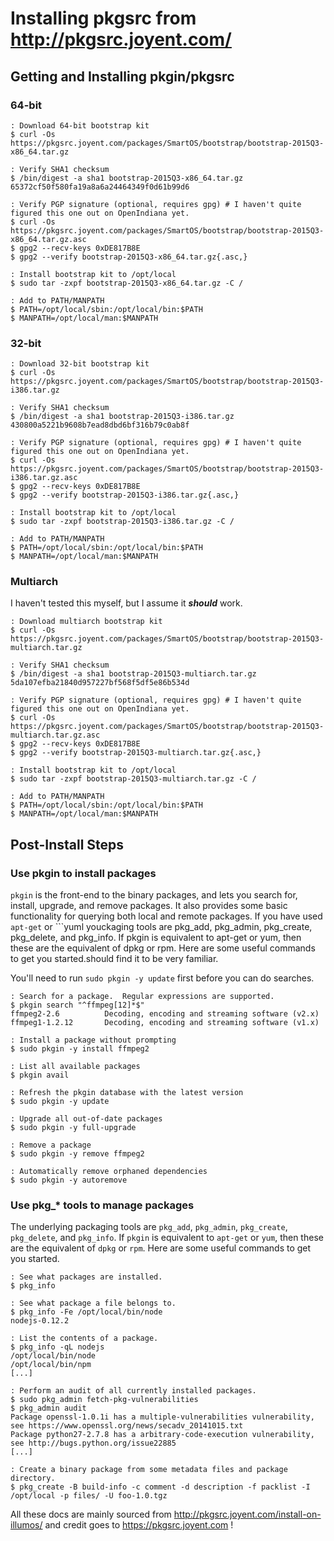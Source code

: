 # Installing pkgsrc from http://pkgsrc.joyent.com/


## Getting and Installing pkgin/pkgsrc

### 64-bit

```
: Download 64-bit bootstrap kit
$ curl -Os https://pkgsrc.joyent.com/packages/SmartOS/bootstrap/bootstrap-2015Q3-x86_64.tar.gz

: Verify SHA1 checksum
$ /bin/digest -a sha1 bootstrap-2015Q3-x86_64.tar.gz
65372cf50f580fa19a8a6a24464349f0d61b99d6

: Verify PGP signature (optional, requires gpg) # I haven't quite figured this one out on OpenIndiana yet.
$ curl -Os https://pkgsrc.joyent.com/packages/SmartOS/bootstrap/bootstrap-2015Q3-x86_64.tar.gz.asc
$ gpg2 --recv-keys 0xDE817B8E
$ gpg2 --verify bootstrap-2015Q3-x86_64.tar.gz{.asc,}

: Install bootstrap kit to /opt/local
$ sudo tar -zxpf bootstrap-2015Q3-x86_64.tar.gz -C /

: Add to PATH/MANPATH
$ PATH=/opt/local/sbin:/opt/local/bin:$PATH
$ MANPATH=/opt/local/man:$MANPATH
```

### 32-bit

```
: Download 32-bit bootstrap kit
$ curl -Os https://pkgsrc.joyent.com/packages/SmartOS/bootstrap/bootstrap-2015Q3-i386.tar.gz

: Verify SHA1 checksum
$ /bin/digest -a sha1 bootstrap-2015Q3-i386.tar.gz
430800a5221b9608b7ead8dbd6bf316b79c0ab8f

: Verify PGP signature (optional, requires gpg) # I haven't quite figured this one out on OpenIndiana yet.
$ curl -Os https://pkgsrc.joyent.com/packages/SmartOS/bootstrap/bootstrap-2015Q3-i386.tar.gz.asc
$ gpg2 --recv-keys 0xDE817B8E
$ gpg2 --verify bootstrap-2015Q3-i386.tar.gz{.asc,}

: Install bootstrap kit to /opt/local
$ sudo tar -zxpf bootstrap-2015Q3-i386.tar.gz -C /

: Add to PATH/MANPATH
$ PATH=/opt/local/sbin:/opt/local/bin:$PATH
$ MANPATH=/opt/local/man:$MANPATH
```

### Multiarch

I haven't tested this myself, but I assume it ***should*** work.

```
: Download multiarch bootstrap kit
$ curl -Os https://pkgsrc.joyent.com/packages/SmartOS/bootstrap/bootstrap-2015Q3-multiarch.tar.gz

: Verify SHA1 checksum
$ /bin/digest -a sha1 bootstrap-2015Q3-multiarch.tar.gz
5da107efba21840d957227bf568f5df5e86b534d

: Verify PGP signature (optional, requires gpg) # I haven't quite figured this one out on OpenIndiana yet.
$ curl -Os https://pkgsrc.joyent.com/packages/SmartOS/bootstrap/bootstrap-2015Q3-multiarch.tar.gz.asc
$ gpg2 --recv-keys 0xDE817B8E
$ gpg2 --verify bootstrap-2015Q3-multiarch.tar.gz{.asc,}

: Install bootstrap kit to /opt/local
$ sudo tar -zxpf bootstrap-2015Q3-multiarch.tar.gz -C /

: Add to PATH/MANPATH
$ PATH=/opt/local/sbin:/opt/local/bin:$PATH
$ MANPATH=/opt/local/man:$MANPATH
```

## Post-Install Steps

### Use pkgin to install packages

```pkgin``` is the front-end to the binary packages, and lets you search for, install, upgrade, and remove packages. It also provides some basic functionality for querying both local and remote packages. If you have used ```apt-get``` or ```yuml youckaging tools are pkg_add, pkg_admin, pkg_create, pkg_delete, and pkg_info. If pkgin is equivalent to apt-get or yum, then these are the equivalent of dpkg or rpm. Here are some useful commands to get you started.should find it to be very familiar.


You'll need to run ```sudo pkgin -y update``` first before you can do searches.

```
: Search for a package.  Regular expressions are supported.
$ pkgin search "^ffmpeg[12]*$"
ffmpeg2-2.6          Decoding, encoding and streaming software (v2.x)
ffmpeg1-1.2.12       Decoding, encoding and streaming software (v1.x)

: Install a package without prompting
$ sudo pkgin -y install ffmpeg2

: List all available packages
$ pkgin avail

: Refresh the pkgin database with the latest version
$ sudo pkgin -y update

: Upgrade all out-of-date packages
$ sudo pkgin -y full-upgrade

: Remove a package
$ sudo pkgin -y remove ffmpeg2

: Automatically remove orphaned dependencies
$ sudo pkgin -y autoremove
```

### Use pkg_* tools to manage packages

The underlying packaging tools are ```pkg_add```, ```pkg_admin```, ```pkg_create```, ```pkg_delete```, and ```pkg_info```. If ```pkgin``` is equivalent to ```apt-get``` or ```yum```, then these are the equivalent of ```dpkg``` or ```rpm```. Here are some useful commands to get you started.

```
: See what packages are installed.
$ pkg_info

: See what package a file belongs to.
$ pkg_info -Fe /opt/local/bin/node
nodejs-0.12.2

: List the contents of a package.
$ pkg_info -qL nodejs
/opt/local/bin/node
/opt/local/bin/npm
[...]

: Perform an audit of all currently installed packages.
$ sudo pkg_admin fetch-pkg-vulnerabilities
$ pkg_admin audit
Package openssl-1.0.1i has a multiple-vulnerabilities vulnerability, see https://www.openssl.org/news/secadv_20141015.txt
Package python27-2.7.8 has a arbitrary-code-execution vulnerability, see http://bugs.python.org/issue22885
[...]

: Create a binary package from some metadata files and package directory.
$ pkg_create -B build-info -c comment -d description -f packlist -I /opt/local -p files/ -U foo-1.0.tgz
```

All these docs are mainly sourced from http://pkgsrc.joyent.com/install-on-illumos/ and credit goes to https://pkgsrc.joyent.com !
